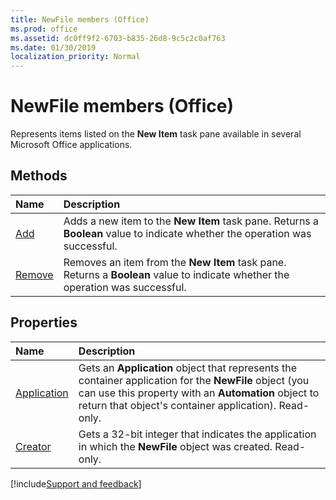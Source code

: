```yaml
---
title: NewFile members (Office)
ms.prod: office
ms.assetid: dc0ff9f2-6703-b835-26d8-9c5c2c0af763
ms.date: 01/30/2019
localization_priority: Normal
---
```



# NewFile members (Office)

Represents items listed on the **New Item** task pane available in several Microsoft Office applications.


## Methods

|Name|Description|
|:-----|:-----|
|[Add](../../Office.NewFile.Add.md)|Adds a new item to the **New Item** task pane. Returns a **Boolean** value to indicate whether the operation was successful.|
|[Remove](../../Office.NewFile.Remove.md)|Removes an item from the **New Item** task pane. Returns a **Boolean** value to indicate whether the operation was successful.|


## Properties

|Name|Description|
|:-----|:-----|
|[Application](../../Office.NewFile.Application.md)|Gets an **Application** object that represents the container application for the **NewFile** object (you can use this property with an **Automation** object to return that object's container application). Read-only.|
|[Creator](../../Office.NewFile.Creator.md)|Gets a 32-bit integer that indicates the application in which the **NewFile** object was created. Read-only.|

[!include[Support and feedback](~/includes/feedback-boilerplate.md)]